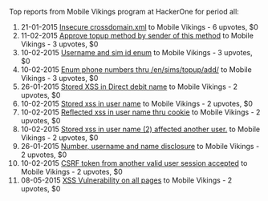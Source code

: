 Top reports from Mobile Vikings program at HackerOne for period all:

1. 21-01-2015 [Insecure crossdomain.xml](https://hackerone.com/reports/44652) to Mobile Vikings - 6 upvotes, $0
2. 11-02-2015 [Approve topup method by sender of this method](https://hackerone.com/reports/47384) to Mobile Vikings - 3 upvotes, $0
3. 10-02-2015 [Username and sim id enum](https://hackerone.com/reports/47358) to Mobile Vikings - 3 upvotes, $0
4. 10-02-2015 [Enum phone numbers thru /en/sims/topup/add/](https://hackerone.com/reports/47362) to Mobile Vikings - 3 upvotes, $0
5. 26-01-2015 [Stored XSS in Direct debit name](https://hackerone.com/reports/45233) to Mobile Vikings - 2 upvotes, $0
6. 10-02-2015 [Stored xss in user name](https://hackerone.com/reports/47343) to Mobile Vikings - 2 upvotes, $0
7. 10-02-2015 [Reflected xss in user name thru cookie](https://hackerone.com/reports/47341) to Mobile Vikings - 2 upvotes, $0
8. 10-02-2015 [Stored xss in user name (2) affected another user.](https://hackerone.com/reports/47349) to Mobile Vikings - 2 upvotes, $0
9. 26-01-2015 [Number, username and name disclosure](https://hackerone.com/reports/45243) to Mobile Vikings - 2 upvotes, $0
10. 10-02-2015 [CSRF token from another valid user session accepted](https://hackerone.com/reports/47357) to Mobile Vikings - 2 upvotes, $0
11. 08-05-2015 [XSS Vulnerability on all pages](https://hackerone.com/reports/60201) to Mobile Vikings - 2 upvotes, $0
